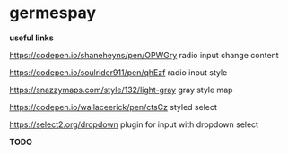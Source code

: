 # germespay
**useful links**

https://codepen.io/shaneheyns/pen/OPWGry  radio input change content

https://codepen.io/soulrider911/pen/qhEzf  radio input style

https://snazzymaps.com/style/132/light-gray gray style map

https://codepen.io/wallaceerick/pen/ctsCz styled select

https://select2.org/dropdown  plugin for input with dropdown select

**TODO**
